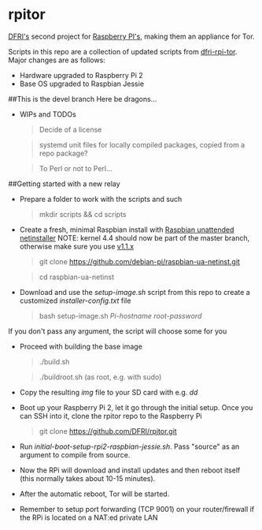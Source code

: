 # rpitor

[DFRI's](https://www.dfri.se/) second project for [Raspberry PI's](https://www.dfri.se/projekt/tor/rpi/), making them an appliance for Tor.

Scripts in this repo are a collection of updated scripts from [dfri-rpi-tor](https://github.com/DFRI/dfri-rpi-tor).
Major changes are as follows:
* Hardware upgraded to Raspberry Pi 2
* Base OS upgraded to Raspbian Jessie

##This is the devel branch
Here be dragons...
* WIPs and TODOs
	> Decide of a license

	> systemd unit files for locally compiled packages, copied from a repo package?

	> To Perl or not to Perl...

##Getting started with a new relay
* Prepare a folder to work with the scripts and such
	> mkdir scripts && cd scripts

* Create a fresh, minimal Raspbian install with [Raspbian unattended netinstaller](https://github.com/debian-pi/raspbian-ua-netinst)
NOTE: kernel 4.4 should now be part of the master branch, otherwise make sure you use [v1.1.x](https://github.com/debian-pi/raspbian-ua-netinst/tree/v1.1.x)
	> git clone https://github.com/debian-pi/raspbian-ua-netinst.git

	> cd raspbian-ua-netinst

* Download and use the _setup-image.sh_ script from this repo to create a customized _installer-config.txt_ file
	> bash setup-image.sh _Pi-hostname_ _root-password_

If you don't pass any argument, the script will choose some for you

* Proceed with building the base image	
	> ./build.sh

	> ./buildroot.sh (as root, e.g. with sudo)

* Copy the resulting _img_ file to your SD card with e.g. _dd_
* Boot up your Raspberry Pi 2, let it go through the initial setup. Once you can SSH into it, clone the rpitor repo to the Raspberry Pi
	> git clone https://github.com/DFRI/rpitor.git

* Run _initial-boot-setup-rpi2-raspbian-jessie.sh_. Pass "source" as an argument to compile from source.
* Now the RPi will download and install updates and then reboot itself (this normally takes about 10-15 minutes).
* After the automatic reboot, Tor will be started.
* Remember to setup port forwarding (TCP 9001) on your router/firewall if the RPi is located on a NAT:ed private LAN
